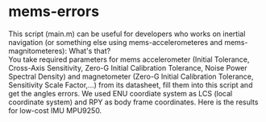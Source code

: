 # mems-errors
This script (main.m) can be useful for developers who works on inertial navigation (or something else using  mems-accelerometeres and mems-magnitometeres):
What's that?  
You take required parameters for mems accelerometer (Initial Tolerance, Cross-Axis Sensitivity, Zero-G Initial Calibration Tolerance, Noise Power Spectral Density) and magnetometer (Zero-G Initial Calibration Tolerance, Sensitivity Scale Factor,...) from its datasheet, fill them into this script and get the angles errors.
We used ENU coordiate system as LCS (local coordinate system) and RPY as body frame coordinates.
Here is the results for low-cost IMU MPU9250. 

